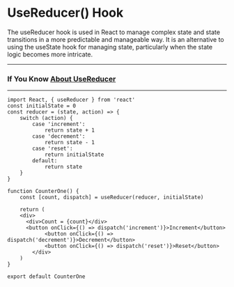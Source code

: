 # UseReducer() Hook
The useReducer hook is used in React to manage complex state and state transitions in a more predictable and manageable way. It is an alternative to using the useState hook for managing state, particularly when the state logic becomes more intricate.

<hr/>

### If You Know [About UseReducer](https://react.dev/reference/react/useReducer)

<hr/>

```
import React, { useReducer } from 'react'
const initialState = 0
const reducer = (state, action) => {
	switch (action) {
		case 'increment':
			return state + 1
		case 'decrement':
			return state - 1
		case 'reset':
			return initialState
		default:
			return state
	}
}

function CounterOne() {
	const [count, dispatch] = useReducer(reducer, initialState)

	return (
    <div>
      <div>Count = {count}</div>
      <button onClick={() => dispatch('increment')}>Increment</button>
			<button onClick={() => dispatch('decrement')}>Decrement</button>
			<button onClick={() => dispatch('reset')}>Reset</button>
		</div>
	)
}

export default CounterOne
```
